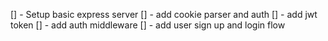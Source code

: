 [] - Setup basic express server
[] - add cookie parser and auth
[] - add jwt token
[] - add auth middleware
[] - add user sign up and login flow
